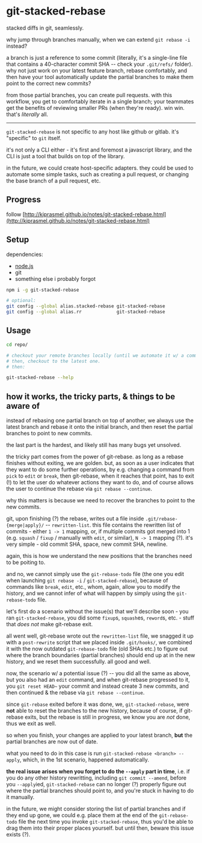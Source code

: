 # git-stacked-rebase

stacked diffs in git, seamlessly.

why jump through branches manually, when we can extend `git rebase -i` instead?

a branch is just a reference to some commit (literally, it's a single-line file that contains a 40-character commit SHA -- check your `.git/refs/` folder). why not just work on your latest feature branch, rebase comfortably, and then have your tool automatically update the partial branches to make them point to the correct new commits?

from those partial branches, you can create pull requests. with this workflow, you get to comfortably iterate in a single branch; your teammates get the benefits of reviewing smaller PRs (when they're ready). win win. that's _literally_ all.

---

`git-stacked-rebase` is not specific to any host like github or gitlab. it's "specific" to `git` itself.

it's not only a CLI either - it's first and foremost a javascript library, and the CLI is just a tool that builds on top of the library.

in the future, we could create host-specific adapters. they could be used to automate some simple tasks, such as creating a pull request, or changing the base branch of a pull request, etc.

## Progress

follow [http://kiprasmel.github.io/notes/git-stacked-rebase.html](http://kiprasmel.github.io/notes/git-stacked-rebase.html)

## Setup

dependencies:

- [node.js](https://nodejs.org/en/)
- git
- something else i probably forgot

```sh
npm i -g git-stacked-rebase

# optional:
git config --global alias.stacked-rebase git-stacked-rebase
git config --global alias.rr             git-stacked-rebase
```

## Usage

```sh
cd repo/

# checkout your remote branches locally (until we automate it w/ a command?). 
# then, checkout to the latest one.
# then:

git-stacked-rebase --help
```
<!-- 
## What problems do we solve

whatever `git-stacked-rebase` is doing, you could do manually,

i.e. checking out separate branches, keeping them up to date -
constantly rebasing the first branch onto master, and subsequent branches
on the previous one, all while having to drop now-empty/duplicate commits.

but, it doesn't have to be like this.

<++>
-->

## how it works, the tricky parts, & things to be aware of

instead of rebasing one partial branch on top of another,
we always use the latest branch and rebase it onto the initial branch,
and then reset the partial branches to point to new commits.

the last part is the hardest, and likely still has many bugs yet unsolved.

the tricky part comes from the power of git-rebase.
as long as a rebase finishes without exiting, we are golden.
but, as soon as a user indicates that they want to do some further
operations, by e.g. changing a command from `pick` to `edit` or `break`,
then git-rebase, when it reaches that point, has to exit (!) to let the user
do whatever actions they want to do, and of course allows the user to continue
the rebase via `git rebase --continue`.

<!-- 
this ability to pause the execution of the rebase,
and then continue later on, is very powerful & useful,
and the fact that it makes our job harder is not a bad thing;
rather, it's a natural occurence <++>
-->

why this matters is because we need to recover the branches
to point to the new commits.

git, upon finishing (?) the rebase, writes out a file
inside `.git/rebase-{merge|apply}/` -- `rewritten-list`.
this file contains the rewritten list of commits - 
either `1 -> 1` mapping, or, if multiple commits got merged into 1
(e.g. `squash` / `fixup` / manually with `edit`, or similar),
`N -> 1` mapping (?).
it's very simple - old commit SHA, space, new commit SHA, newline.

again, this is how we understand the new positions that the branches
need to be poiting to.

and no, we cannot simply use the `git-rebase-todo` file (the one you edit
when launching `git rebase -i` / `git-stacked-rebase`),
because of commands like `break`, `edit`, etc., whom, again, allow you
to modify the history, and we cannot infer of what will happen
by simply using the `git-rebase-todo` file.

<!-- now, issue(s) come up when  -->
let's first do a scenario without the issue(s) that we'll describe soon -
you ran `git-stacked-rebase`, you did some `fixup`s, `squash`es, `reword`s,
etc. - stuff that _does not_ make git-rebase exit.

all went well, git-rebase wrote out the `rewritten-list` file,
we snagged it up with a `post-rewrite` script that we placed
inside `.git/hooks/`, we combined it with the now outdated
`git-rebase-todo` file (old SHAs etc.) to figure out where the
branch boundaries (partial branches) should end up at in the
new history, and we reset them successfully. all good and well.

now, the scenario w/ a potential issue (?) -- you did
all the same as above, but you also had an `edit` command,
and when git-rebase progressed to it, you `git reset HEAD~`
your commit and instead create 3 new commits, and then continued
& the rebase via `git rebase --continue`.

since `git-rebase` exited before it was done,
we, `git-stacked-rebase`, were __not__ able to reset the branches
to the new history, because of course, if git-rebase exits,
but the rebase is still in progress, we know you are _not_ done,
thus we exit as well.

so when you finish, your changes are applied to your latest branch,
__but__ the partial branches are now out of date.

what you need to do in this case is run `git-stacked-rebase <branch> --apply`,
which, in the 1st scenario, happened automatically.

__the real issue arises when you forget to do the `--apply` part in time__,
i.e. if you do any other history rewritting, including `git commit --amend`,
before you `--apply`ied, `git-stacked-rebase` can no longer (?) properly figure out
where the partial branches should point to, and you're stuck in having to do it
manually.

in the future, we might consider storing the list of partial branches
and if they end up gone, we could e.g. place them at the end of the
`git-rebase-todo` file the next time you invoke `git-stacked-rebase`,
thus you'd be able to drag them into their proper places yourself.
but until then, beware this issue exists (?).

